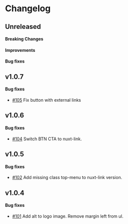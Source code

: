 # Changelog

## Unreleased

#### Breaking Changes
#### Improvements
#### Bug fixes

## v1.0.7

#### Bug fixes

- [#105](https://github.com/mesg-foundation/mesg-components/pull/105) Fix button with external links

## v1.0.6

#### Bug fixes

- [#104](https://github.com/mesg-foundation/mesg-components/pull/104) Switch BTN CTA to nuxt-link.

## v1.0.5

#### Bug fixes

- [#102](https://github.com/mesg-foundation/mesg-components/pull/102) Add missing class top-menu to nuxt-link version.

## v1.0.4

#### Bug fixes

- [#101](https://github.com/mesg-foundation/mesg-components/pull/101) Add alt to logo image. Remove margin left from ul.
